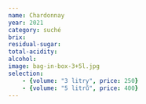 ```yaml
---
name: Chardonnay
year: 2021
category: suché
brix: 
residual-sugar: 
total-acidity: 
alcohol: 
image: bag-in-box-3+5l.jpg
selection:
    - {volume: "3 litry", price: 250}
    - {volume: "5 litrů", price: 400}
---
```


